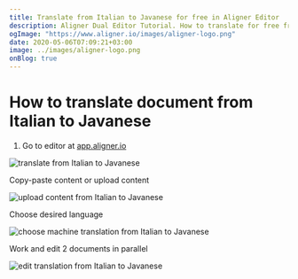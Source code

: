 ```yaml
---
title: Translate from Italian to Javanese for free in Aligner Editor
description: Aligner Dual Editor Tutorial. How to translate for free from Italian to Javanese. Aligner is multilingual document management platform. 
ogImage: "https://www.aligner.io/images/aligner-logo.png"
date: 2020-05-06T07:09:21+03:00
image: ../images/aligner-logo.png
onBlog: true
---
```


# How to translate document from Italian to Javanese

1. Go to editor at [app.aligner.io](https://app.aligner.io "Aligner App web page")

![translate from Italian to Javanese](../aligner-blank-editor.png "translate from Italian to Javanese")

Copy-paste content or upload content

![upload content from Italian to Javanese](../aligner-uploaded-document.png "upload content from Italian to Javanese")

Choose desired language

![choose machine translation from Italian to Javanese](../aligner-language-dropdown.png "choose machine translation from Italian to Javanese")

Work and edit 2 documents in parallel

![edit translation from Italian to Javanese](../aligner-double-sitded-editor.png "edit translation from Italian to Javanese")

